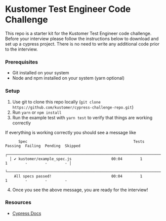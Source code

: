 # Kustomer Test Engineer Code Challenge

This repo is a starter kit for the Kustomer Test Engineer code challenge.  Before your interview please follow the instructions below to download and set up a cypress project.  There is no need to write any additional code prior to the interview.

### Prerequisites

- Git installed on your system
- Node and npm installed on your system (yarn optional)

### Setup

1. Use git to clone this repo locally (`git clone https://github.com/kustomer/cypress-challenge-repo.git`)
2. Run `yarn` or `npm install`
3. Run the example test with `yarn test` to verify that things are working correctly

If everything is working correctly you should see a message like

```
      Spec                                                Tests  Passing  Failing  Pending  Skipped 
  ┌────────────────────────────────────────────────────────────────────────────────────────────────┐
  │ ✔ kustomer/example_spec.js                  00:04        1        1        -        -        - │
  └────────────────────────────────────────────────────────────────────────────────────────────────┘
    All specs passed!                           00:04        1        1        -        -        -  
```

4. Once you see the above message, you are ready for the interview!


### Resources

- [Cypress Docs](https://docs.cypress.io/guides/overview/why-cypress.html#In-a-nutshell)
